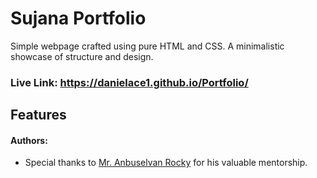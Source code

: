 # Sujana Portfolio

Simple webpage crafted using pure HTML and CSS. A minimalistic showcase of structure and design.

### Live Link: https://danielace1.github.io/Portfolio/

## Features



#### Authors:

- Special thanks to [Mr. Anbuselvan
  Rocky](https://github.com/anburocky3) for his valuable mentorship.

